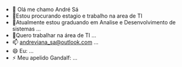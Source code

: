 - 👋 Olá me chamo André Sá 
- 👀Estou procurando estagio e trabalho na area de TI
- 🌱Atualmente estou graduando em Analise e Desenvolvimento de sistemas ...
- 💞️Quero trabalhar na área de TI  ...
- 📫 andreviana_sa@outlook.com ...
- 😄 Eu: ...
- ⚡ Meu apelido Gandalf: ...

<!---
AndreGandalf/AndreGandalf is a ✨ special ✨ repository because its `README.md` (this file) appears on your GitHub profile.
You can click the Preview link to take a look at your changes.
--->
